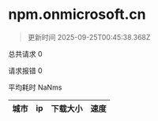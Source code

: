 
  # npm.onmicrosoft.cn

  > 更新时间 2025-09-25T00:45:38.368Z
  
  总共请求 0

  请求报错 0

  平均耗时 NaNms

|城市|ip|下载大小|速度|
|-----|----------|---|---|

  